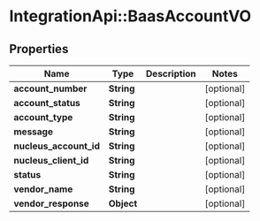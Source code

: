 # IntegrationApi::BaasAccountVO

## Properties
Name | Type | Description | Notes
------------ | ------------- | ------------- | -------------
**account_number** | **String** |  | [optional] 
**account_status** | **String** |  | [optional] 
**account_type** | **String** |  | [optional] 
**message** | **String** |  | [optional] 
**nucleus_account_id** | **String** |  | [optional] 
**nucleus_client_id** | **String** |  | [optional] 
**status** | **String** |  | [optional] 
**vendor_name** | **String** |  | [optional] 
**vendor_response** | **Object** |  | [optional] 


